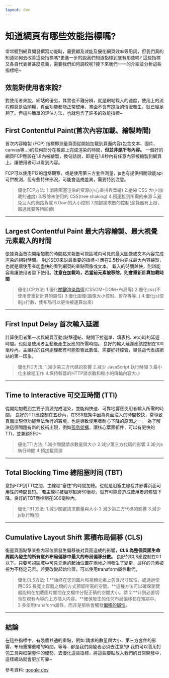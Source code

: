 ```yaml
---
layout: doc
---
```

<!-- ---
title: 網頁的效能指標及優化
date: 2022-12-15 21:18:08
categories: [Web]
tags: [Performance,Metrics]
--- -->

# 知道網頁有哪些效能指標嗎?

常常聽到網頁開發撰寫功能時，需要顧及效能及優化網頁效率等用詞，但我們真的知道如何去改善這些指標嗎?更進一步的說我們知道指標到底有那些嗎?
這些指標又各自代表著甚麼意義，需要我們如何調校呢?接下來我們一一的介紹並分析這些指標吧~

## 效能對使用者來說?

對使用者來說，網站的優劣，其實也不難分辨，就是網站載入的速度，使用上的流程體感是否順暢，頁面功能都能正常使用，畫面不會有跑版的情況發生，就已經足夠了。但這些簡單的評估方法，也就包含了許多的效能指標~


## First Contentful Paint(首次內容加載、繪製時間)

首次内容繪製 (FCP) 指標即测量頁面從開始加載到頁面内容(包含文本、圖片、canvas等...)的任何部分在視窗上完成渲染的時間，**但並非是所有內容。**
一個好的網頁FCP應該在1.8內被繪製，換句話說，即是在1.8秒內有任意內容被繪製到網頁上，讓使用者可以看到內容。

FCP可以使用F12的燈塔觀察，或是使用第三方套件測量，js也有提供相關效能api可供檢測，但有些特殊形況，可能會造成差異，需要特別注意。

> 優化FCP方法:
> 1.消除阻塞渲染的资源(小心重排與垂繪)
> 2.壓縮 CSS 大小(加載的速度)
> 3.移除未使用的 CSS(tree shaking)
> 4.預連接到所需的来源
> 5.避免巨大的網路負載
> 6.Dom的大小控制
> 7.關鍵請求數的控制(瀏覽器有上限，超過就要等待回傳)

---

## Largest Contentful Paint 最大内容繪製、最大視覺元素載入的时間

依據頁面首次開始加載的時間點来報告可視區域内可見的最大圖像或文本內容完成渲染的相對時間。
對於SEO来说最重要的指標~! 應在2.5秒内完成最大內容繪製，也就是讓使用者能盡快的看到網頁的重點圖像或文本。
載入的時間越快，則越能容易讓使用者留下使用。**注意在加載時，若當前元素被移除，則會重新計算加載時間**

> 優化LCP方法:
> 1.優化[關鍵渲染路徑](https://developer.mozilla.org/zh-CN/docs/Web/Performance/Critical_rendering_path)(CSSOM+DOM+布局等) 
> 2.優化css(不使用會重新計算的屬性)
> 3.優化圖像(圖像大小控制、暫存等等..)
> 4.優化js(控制js行數，使布局可以更快被運算出來)

---

## First Input Delay 首次輸入延遲

計算使用者第一次與網頁互動(點擊連結、點開下拉選單、填表格…etc)時的延遲時間。也就是使用者互動後產生反應的所需時間。
良好的輸入延遲應該控制在100毫秒內。主線程的任何處理都有可能影響此數值，需要好好控管，畢竟這代表該網站的第一印象。

> 優化FID方法:
> 1.減少第三方代碼的影響
> 2.减少 JavaScript 執行時間
> 3.最小化主線程工作
> 4.保持較低的HTTP請求數和較小的傳輸內容大小

---

## Time to Interactive 可交互時間 (TTI)

從開始加載到主要子資源完成渲染，並能夠快速、可靠地響應使用者輸入所需的時間。
良好的TTI應控制在五秒內，在SSR框架中因為頁面注入的時間較快，常導致頁面出現但功能無法執行的窘境，也是導致使用者耐心下降的原因之一。
為了解決這個問題有新的技術出現，例如[孤島架構](https://juejin.cn/post/7155300194773860382)，讓核心葉面組件，可以有更快的TTI，並兼顧SEO~

> 優化TTI方法:
> 1.減少關鍵請求數量與大小
> 2.減少第三方代碼的影響
> 3.減少js執行時間
> 4.預加載資源

---
## Total Blocking Time 總阻塞时间 (TBT)

意指FCP到TTI之間，主線程”塞住”的時間加總。也就是阻塞主線程并影響页面可用性的時間長短。
若主線程被阻塞超過50毫秒，就有可能會造成使用者的體驗下降。良好的TBT應控制在300毫秒內。

> 優化TBT方法:
> 1.減少關鍵請求數量與大小
> 2.減少第三方代碼的影響
> 3.減少js執行時間

---

## Cumulative Layout Shift 累積布局偏移 (CLS)

衡量頁面點擊某些内容位置發生偏移後对頁面造成的影響，**CLS 為整個頁面生命周期內發生的所有意外布局偏移中最大的布局偏移分數。**
良好的CLS應控制在0.1以下。只要可視區域中可見元素的起始位置在兩帧之间發生了變更，這样的元素被視为不穩定元素。若要改變起始位置，可以使用transform屬性取代。

> 優化CLS方法:
> 1.**始终在您的圖片和視頻元素上包含尺寸属性，或通過使用CSS 長寬比容器之類的方式預留所需的空間。**這種方法可以確保瀏覽器能夠在加載圖片期間在文檔中分配正确的空間大小。請
> 2.**非到必要切勿在現有內容的上方插入内容。**確保發生的任何布局偏移都在預期中。
> 3.多使用transform屬性，而非是那些會觸發[偏移的屬性](https://web.dev/debug-layout-shifts/)。

---

## 結論

在這些指標中，有幾個共通的重點，例如:請求的數量與大小，第三方套件的影響，布局重排重繪的時間，等等...都是我們開發者必須去注意的!
我們可以善用打包工具與框架套件的優勢，去優化這些指標，將這些要點放入我們的日常開發中，這樣網站就會更加可靠~

參考資料:
[google dev](https://web.dev/user-centric-performance-metrics/)


